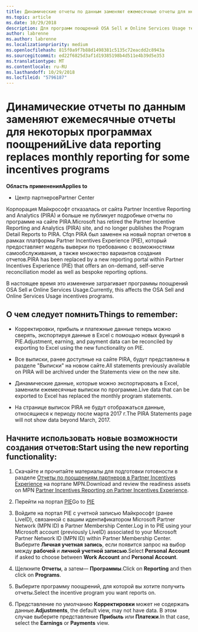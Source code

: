 ```yaml
---
title: Динамические отчеты по данным заменяют ежемесячные отчеты для некоторых программах поощрений | Центр партнеров
ms.topic: article
ms.date: 10/29/2018
description: Для программ поощрений OSA Sell и Online Services Usage теперь доступны динамические отчеты.
author: labrenne
ms.author: labrenne
ms.localizationpriority: medium
ms.openlocfilehash: 815f0a9f7b88d1498381c5135c72eacdd2c8943a
ms.sourcegitcommit: ed22f6825d3af1d19385198b4d511e4b39d5e353
ms.translationtype: MT
ms.contentlocale: ru-RU
ms.lasthandoff: 10/29/2018
ms.locfileid: "5796187"
---
```

# <a name="live-data-reporting-replaces-monthly-reporting-for-some-incentives-programs"></a><span data-ttu-id="f5f05-103">Динамические отчеты по данным заменяют ежемесячные отчеты для некоторых программах поощрений</span><span class="sxs-lookup"><span data-stu-id="f5f05-103">Live data reporting replaces monthly reporting for some incentives programs</span></span>

**<span data-ttu-id="f5f05-104">Область применения</span><span class="sxs-lookup"><span data-stu-id="f5f05-104">Applies to</span></span>**

-  <span data-ttu-id="f5f05-105">Центр партнеров</span><span class="sxs-lookup"><span data-stu-id="f5f05-105">Partner Center</span></span>

<span data-ttu-id="f5f05-106">Корпорация Майкрософт отказалась от сайта Partner Incentive Reporting and Analytics (PIRA) и больше не публикует подробные отчеты по программе на сайте PIRA.</span><span class="sxs-lookup"><span data-stu-id="f5f05-106">Microsoft has retired the Partner Incentive Reporting and Analytics (PIRA) site, and no longer publishes the Program Detail Reports to PIRA.</span></span> <span data-ttu-id="f5f05-107">Cfqn PIRA был заменен на новый портал отчетов в рамках платформы Partner Incentives Experience (PIE), который предоставляет модель выверки по требованию с возможностями самообслуживания, а также множество вариантов создания отчетов.</span><span class="sxs-lookup"><span data-stu-id="f5f05-107">PIRA has been replaced by a new reporting portal within Partner Incentives Experience (PIE) that offers an on-demand, self-serve reconciliation model as well as bespoke reporting options.</span></span> 

<span data-ttu-id="f5f05-108">В настоящее время это изменение затрагивает программы поощрений OSA Sell и Online Services Usage.</span><span class="sxs-lookup"><span data-stu-id="f5f05-108">Currently, this affects the OSA Sell and Online Services Usage incentives programs.</span></span>

## <a name="things-to-remember"></a><span data-ttu-id="f5f05-109">О чем следует помнить</span><span class="sxs-lookup"><span data-stu-id="f5f05-109">Things to remember:</span></span> 

- <span data-ttu-id="f5f05-110">Корректировки, прибыль и платежные данные теперь можно сверять, экспортируя данные в Excel с помощью новых функций в PIE.</span><span class="sxs-lookup"><span data-stu-id="f5f05-110">Adjustment, earning, and payment data can be reconciled by exporting to Excel using the new functionality on PIE.</span></span>

- <span data-ttu-id="f5f05-111">Все выписки, ранее доступные на сайте PIRA, будут представлены в разделе "Выписки" на новом сайте.</span><span class="sxs-lookup"><span data-stu-id="f5f05-111">All statements previously available on PIRA will be archived under the Statements view on the new site.</span></span> 

- <span data-ttu-id="f5f05-112">Динамические данные, которые можно экспортировать в Excel, заменили ежемесячные выписки по программе.</span><span class="sxs-lookup"><span data-stu-id="f5f05-112">Live data that can be exported to Excel has replaced the monthly program statements.</span></span>

- <span data-ttu-id="f5f05-113">На странице выписок PIRA не будут отображаться данные, относящиеся к периоду после марта 2017 г.</span><span class="sxs-lookup"><span data-stu-id="f5f05-113">The PIRA Statements page will not show data beyond March, 2017.</span></span>
 
## <a name="start-using-the-new-reporting-functionality"></a><span data-ttu-id="f5f05-114">Начните использовать новые возможности создания отчетов:</span><span class="sxs-lookup"><span data-stu-id="f5f05-114">Start using the new reporting functionality:</span></span> 

1. <span data-ttu-id="f5f05-115">Скачайте и прочитайте материалы для подготовки готовности в разделе [Отчеты по поощрениям партнеров в Partner Incentives Experience](http://aka.ms/osareadiness ) на портале MPN.</span><span class="sxs-lookup"><span data-stu-id="f5f05-115">Download and review the readiness assets on MPN [Partner Incentives Reporting on Partner Incentives Experience](http://aka.ms/osareadiness ).</span></span>

2. <span data-ttu-id="f5f05-116">Перейти на портал [PIE](https://partnerincentives.microsoft.com/)</span><span class="sxs-lookup"><span data-stu-id="f5f05-116">Go to [PIE](https://partnerincentives.microsoft.com/)</span></span>

3. <span data-ttu-id="f5f05-117">Войдите на портал PIE с учетной записью Майкрософт (ранее LiveID), связанной с вашим идентификатором Microsoft Partner Network (MPN ID) в Partner Membership Center.</span><span class="sxs-lookup"><span data-stu-id="f5f05-117">Log in to PIE using your Microsoft account (previously LiveID) associated to your Microsoft Partner Network ID (MPN ID) within Partner Membership Center.</span></span> <span data-ttu-id="f5f05-118">Выберите **Личная учетная запись**, если появится запрос на выбор между **рабочей** и **личной учетной записью**.</span><span class="sxs-lookup"><span data-stu-id="f5f05-118">Select **Personal Account** if asked to choose between **Work Account** and **Personal Account**.</span></span>

4. <span data-ttu-id="f5f05-119">Щелкните **Отчеты**, а затем— **Программы**.</span><span class="sxs-lookup"><span data-stu-id="f5f05-119">Click on **Reporting** and then click on **Programs**.</span></span> 

5. <span data-ttu-id="f5f05-120">Выберите программу поощрений, для которой вы хотите получить отчеты.</span><span class="sxs-lookup"><span data-stu-id="f5f05-120">Select the incentive program you want reports on.</span></span> 

6. <span data-ttu-id="f5f05-121">Представление по умолчанию **Корректировки** может не содержать данные.</span><span class="sxs-lookup"><span data-stu-id="f5f05-121">**Adjustments**, the default view, may not have data.</span></span>  <span data-ttu-id="f5f05-122">В этом случае выберите представление **Прибыль** или **Платежи**.</span><span class="sxs-lookup"><span data-stu-id="f5f05-122">In that case, select the **Earnings** or **Payments** view.</span></span>


 

 



